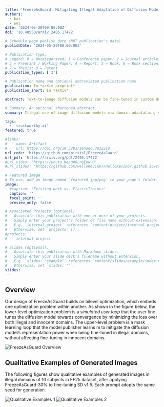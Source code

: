 ```yaml
---
title: 'FreezeAsGuard: Mitigating Illegal Adaptation of Diffusion Models via Selective Tensor Freezing'
authors:
  - kai
  - wei
date: '2024-05-20T00:00:00Z'
doi: '10.48550/arXiv.2405.17472'

# Schedule page publish date (NOT publication's date).
publishDate: '2024-05-20T00:00:00Z'

# Publication type.
# Legend: 0 = Uncategorized; 1 = Conference paper; 2 = Journal article;
# 3 = Preprint / Working Paper; 4 = Report; 5 = Book; 6 = Book section;
# 7 = Thesis; 8 = Patent
publication_types: ['3']

# Publication name and optional abbreviated publication name.
publication: In *arXiv preprint*
publication_short: In *arXiv*

abstract: Text-to-image diffusion models can be fine-tuned in custom domains to adapt to specific user preferences, but such unconstrained adaptability has also been utilized for illegal purposes, such as forging public figures' portraits and duplicating copyrighted artworks. Most existing work focuses on detecting the illegally generated contents, but cannot prevent or mitigate illegal adaptations of diffusion models. Other schemes of model unlearning and reinitialization, similarly, cannot prevent users from relearning the knowledge of illegal model adaptation with custom data. In this paper, we present FreezeAsGuard, a new technique that addresses these limitations and enables irreversible mitigation of illegal adaptations of diffusion models. The basic approach is that the model publisher selectively freezes tensors in pre-trained diffusion models that are critical to illegal model adaptations, to mitigate the fine-tuned model's representation power in illegal domains but minimize the impact on legal model adaptations in other domains. Such tensor freezing can be enforced via APIs provided by the model publisher for fine-tuning, can motivate users' adoption due to its computational savings. Experiment results with datasets in multiple domains show that FreezeAsGuard provides stronger power in mitigating illegal model adaptations of generating fake public figures' portraits, while having the minimum impact on model adaptation in other legal domains.

# Summary. An optional shortened abstract.
summary: Illegal use of image diffusion models via domain adaptation, such as forging public figures' portraits using fine-tuned diffusion models, has been considered as an important threat to trustworthy AI. Our recent work focuses on mitigating such illegal domain adaptation. Being different from the existing work of model unlearning that cannot prevent the illegal domain knowledge from being relearned from custom or public data, our approach, namely FreezeGuard, suggests that the model publisher selectively freezes tensors in pre-trained models that are critical to the convergence of fine-tuning in illegal domains. FreezeAsGuard can effectively reduce the quality of images generated in illegal domains and ensure that these images are unrecognizable as target objects. Meanwhile, it has the minimum impact on legal domain adaptations, and can save up to 48% GPU memory and 21% wall-clock time in model fine-tuning.

tags:
  - 'trustworthy-ai'
featured: true

#links:
#  - name: Artifact
#    url: https://doi.org/10.5281/zenodo.7812218
url_code: 'https://github.com/pittisl/FreezeAsGuard'
url_pdf: 'https://arxiv.org/pdf/2405.17472'
#url_video: 'https://youtu.be/q86LnqEew_U'
#url_slides: 'https://github.com/HelloKevin07/HelloKevin07.github.io/raw/master/files/ElasticTrainer-slides.pptx'

# Featured image
# To use, add an image named `featured.jpg/png` to your page's folder.
image:
  #caption: 'Existing work vs. ElasticTrainer'
  caption: ''
  focal_point: ''
  preview_only: false

# Associated Projects (optional).
#   Associate this publication with one or more of your projects.
#   Simply enter your project's folder or file name without extension.
#   E.g. `internal-project` references `content/project/internal-project/index.md`.
#   Otherwise, set `projects: []`.
#projects:
#  - internal-project

# Slides (optional).
#   Associate this publication with Markdown slides.
#   Simply enter your slide deck's filename without extension.
#   E.g. `slides: "example"` references `content/slides/example/index.md`.
#   Otherwise, set `slides: ""`.
slides:
---
```


## Overview

Our design of FreezeAsGuard builds on bilevel optimization, which embeds one optimization
problem within another. As shown in the figure below, the lower-level optimization problem
is a *simulated user loop* that the user fine-tunes the diffusion model towards convergence
by minimizing the loss over both illegal and innocent domains. The upper-level problem is a
mask learning loop that the model publisher learns m to mitigate the diffusion model’s
representation power when being fine-tuned in illegal domains, without affecting fine-tuning
in innocent domains.

![FreezeAsGuard Overview](2024-freezeasguard/freezeasguard-overview.png)

## Qualitative Examples of Generated Images

The following figures show qualitative examples of generated images in illegal domains
of 10 subjects in FF25 dataset, after applying FreezeAsGuard-30% to fine-tuning SD v1.5.
Each prompt adopts the same seed for generation.

![Qualitative Examples 1](2024-freezeasguard/freezeasguard-main.png)
![Qualitative Examples 2](2024-freezeasguard/freezeasguard-other.png)
